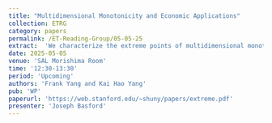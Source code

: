 ```yaml
---
title: "Multidimensional Monotonicity and Economic Applications"
collection: ETRG
category: papers
permalink: /ET-Reading-Group/05-05-25
extract:  'We characterize the extreme points of multidimensional monotone functions from $[0,1]^n$ to $[0,1]$, as well as the extreme points of the set of one-dimensional marginals of these functions. These characterizations lead to new results in various mechanism design and information design problems, including public good provision with interdependent values; interim efficient bilateral trade mechanisms; asymmetric reduced form auctions; and optimal private private information structure. As another application, we also present a mechanism anti-equivalence theorem for two-agent, two-alternative social choice problems: A mechanism is payoff-equivalent to a deterministic DIC mechanism if and only if they are ex-post equivalent.'
date: 2025-05-05
venue: 'SAL Morishima Room'
time: '12:30-13:30'
period: 'Upcoming'
authors: 'Frank Yang and Kai Hao Yang'
pub: 'WP'
paperurl: 'https://web.stanford.edu/~shuny/papers/extreme.pdf'
presenter: 'Joseph Basford'
---
```

